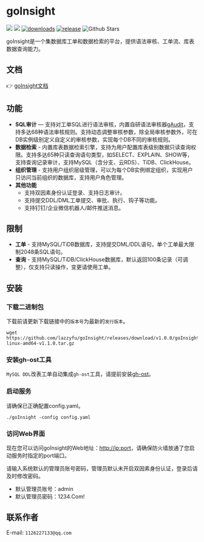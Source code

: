 # goInsight

![](https://img.shields.io/github/languages/top/lazzyfu/goInsight)
![](https://img.shields.io/static/v1?label=License&message=MIT&color=green&?style=flat-square)
[![downloads](https://img.shields.io/github/downloads/lazzyfu/goInsight/total.svg)](https://github.com/lazzyfu/goInsight/releases)
[![release](https://img.shields.io/github/v/release/lazzyfu/goInsight.svg)](https://github.com/lazzyfu/goInsight/releases)
<img alt="Github Stars" src="https://img.shields.io/github/stars/lazzyfu/goInsight?logo=github">


goInsight是一个集数据库工单和数据检索的平台，提供语法审核、工单流、库表数据查询能力。

## 文档
:point_right: [goInsight文档](https://github.com/lazzyfu/goInsight/wiki)

## 功能
- **SQL审计** — 支持对工单SQL进行语法审核，内置自研语法审核器[gAudit](https://github.com/lazzyfu/gAudit)，支持多达68种语法审核规则。支持动态调整审核参数，除全局审核参数外，可在DB实例级别定义自定义的审核参数，实现每个DB不同的审核规则。
- **数据检索** - 内置库表数据检索引擎，支持为用户配置库表级别数据只读查询权限。支持多达65种只读查询语句类型，如SELECT、EXPLAIN、SHOW等，支持查询记录审计，支持MySQL（含分支、云RDS）、TiDB、ClickHouse。
- **组织管理** - 支持用户组织层级管理，可以为每个DB实例绑定组织，实现用户只访问当前组织的数据库，支持用户角色管理。
- **其他功能**
  - 支持双因素身份认证登录、支持日志审计。
  - 支持提交DDL/DML工单提交、审批、执行、钩子等功能。
  - 支持钉钉/企业微信机器人/邮件推送消息。
  
## 限制 
  - **工单** - 支持MySQL/TiDB数据库，支持提交DML/DDL语句，单个工单最大限制2048条SQL语句。
  - **查询** - 支持MySQL/TiDB/ClickHouse数据库，默认返回100条记录（可调整），仅支持只读操作，变更请使用工单。


## 安装

### 下载二进制包

下载前请更新下载链接中的`版本号`为最新的`发行版本`。

```
wget https://github.com/lazzyfu/goInsight/releases/download/v1.0.0/goInsight-linux-amd64-v1.1.0.tar.gz
```

### 安装gh-ost工具

`MySQL DDL`改表工单自动集成`gh-ost`工具，请提前安装[gh-ost](https://github.com/github/gh-ost)。

### 启动服务

请确保已正确配置config.yaml。

```
./goInsight -config config.yaml
```

### 访问Web界面

现在您可以访问goInsight的Web地址：<http://ip:port>，请确保防火墙放通了您启动服务时指定的port端口。

请输入系统默认的管理员账号密码，管理员默认未开启双因素身份认证，登录后请及时修改密码。

- 默认管理员账号：admin
- 默认管理员密码：1234.Com!


## 联系作者

E-mail: `1126227133@qq.com`
